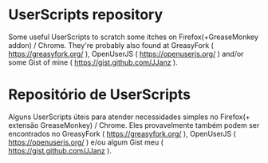 # UserScripts repository
Some useful UserScripts to scratch some itches on Firefox(+GreaseMonkey addon) / Chrome. They're probably also found at GreasyFork ( https://greasyfork.org/ ), OpenUserJS ( https://openuserjs.org/ ) and/or some Gist of mine ( https://gist.github.com/JJanz ).

# Repositório de UserScripts
Alguns UserScripts úteis para atender necessidades simples no Firefox(+ extensão GreaseMonkey) / Chrome. Eles provavelmente também podem ser encontrados no GreasyFork ( https://greasyfork.org/ ), OpenUserJS ( https://openuserjs.org/ ) e/ou algum Gist meu ( https://gist.github.com/JJanz ).
